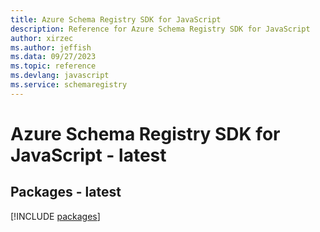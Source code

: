 ```yaml
---
title: Azure Schema Registry SDK for JavaScript
description: Reference for Azure Schema Registry SDK for JavaScript
author: xirzec
ms.author: jeffish
ms.data: 09/27/2023
ms.topic: reference
ms.devlang: javascript
ms.service: schemaregistry
---
```

# Azure Schema Registry SDK for JavaScript - latest
## Packages - latest
[!INCLUDE [packages](schema-registry-index.md)]